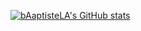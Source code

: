 






[![bAaptisteLA's GitHub stats](https://github-readme-stats.vercel.app/api?username=bAaptisteLA)](https://github.com/bAaptisteLA/github-readme-stats)


